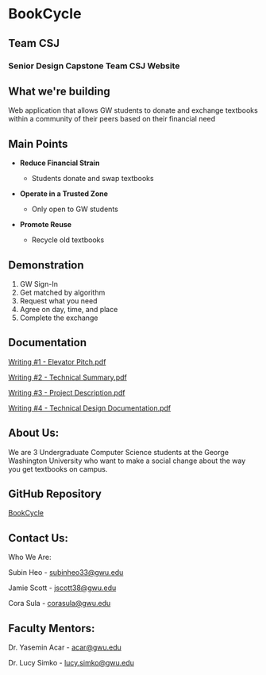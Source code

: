 
# BookCycle

## Team CSJ

### **Senior Design Capstone Team CSJ Website**

## What we're building

Web application that allows GW students to donate and exchange textbooks within a community of their peers based on their financial need

## Main Points

* **Reduce Financial Strain**

  - Students donate and swap textbooks

* **Operate in a Trusted Zone**

  - Only open to GW students

* **Promote Reuse**

  - Recycle old textbooks

## Demonstration

1. GW Sign-In 
2. Get matched by algorithm 
3. Request what you need
4. Agree on day, time, and place
5. Complete the exchange

## Documentation

[Writing #1 - Elevator Pitch.pdf](https://github.com/corasula/corasula.github.io/files/10681042/Elevator.Pitch.Team.CSJ.pdf)

[Writing #2 - Technical Summary.pdf](https://github.com/corasula/corasula.github.io/files/10681043/Writing.2.-.Technical.Summary.1.pdf)

[Writing #3 - Project Description.pdf](https://github.com/corasula/corasula.github.io/files/10681046/Team.CSJ.Writing.3.1.pdf)

[Writing #4 - Technical Design Documentation.pdf](https://github.com/corasula/corasula.github.io/files/10681047/Writing.4.2.pdf)


## About Us: 

We are 3 Undergraduate Computer Science students at the George Washington University who want to make a social change about the way you get textbooks on campus.

## GitHub Repository

[BookCycle](https://github.com/JamieScottC/BookCycle)

## Contact Us:

Who We Are: 

Subin Heo - subinheo33@gwu.edu

Jamie Scott - jscott38@gwu.edu

Cora Sula - corasula@gwu.edu

## Faculty Mentors:

Dr. Yasemin Acar - acar@gwu.edu

Dr. Lucy Simko - lucy.simko@gwu.edu


